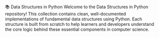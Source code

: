 📚 Data Structures in Python
Welcome to the Data Structures in Python repository!
This collection contains clean, well-documented implementations of fundamental data structures using Python. Each structure is built from scratch to help learners and developers understand the core logic behind these essential components in computer science.



